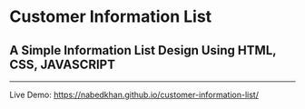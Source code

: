 # Customer Information List
## A Simple Information List Design Using HTML, CSS, JAVASCRIPT
------------------------------------------------------------
Live Demo: https://nabedkhan.github.io/customer-information-list/
